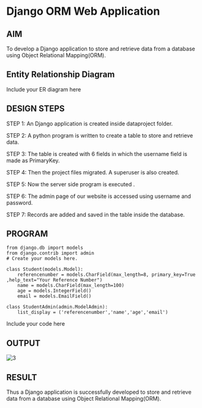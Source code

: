 # Django ORM Web Application

## AIM
To develop a Django application to store and retrieve data from a database using Object Relational Mapping(ORM).

## Entity Relationship Diagram

Include your ER diagram here

## DESIGN STEPS
STEP 1:
An Django application is created inside dataproject folder.

STEP 2:
A python program is written to create a table to store and retrieve data.

STEP 3:
The table is created with 6 fields in which the username field is made as PrimaryKey.

STEP 4:
Then the project files migrated. A superuser is also created.

STEP 5:
Now the server side program is executed .

STEP 6:
The admin page of our website is accessed using username and password.

STEP 7:
Records are added and saved in the table inside the database.

## PROGRAM
```
from django.db import models
from django.contrib import admin
# Create your models here.

class Student(models.Model):
    referencenumber = models.CharField(max_length=8, primary_key=True ,help_text="Your Reference Number")
    name = models.CharField(max_length=100)
    age = models.IntegerField()
    email = models.EmailField()

class StudentAdmin(admin.ModelAdmin):
    list_display = ('referencenumber','name','age','email')
```

Include your code here

## OUTPUT
![3](https://user-images.githubusercontent.com/114382660/215249599-a61f1433-caa9-4a5d-9b44-c14111cbc3ca.png)




## RESULT
Thus a Django application is successfully developed to store and retrieve data from a database using Object Relational Mapping(ORM).
